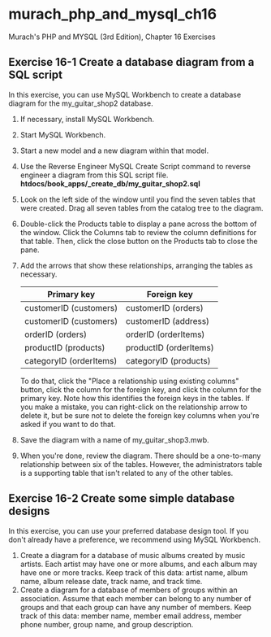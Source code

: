 # murach_php_and_mysql_ch16 #
Murach's PHP and MYSQL (3rd Edition), Chapter 16 Exercises

## Exercise 16-1 Create a database diagram from a SQL script ##
In this exercise, you can use MySQL Workbench to create a database diagram for the my_guitar_shop2 database.

1. If necessary, install MySQL Workbench.
2.  Start MySQL Workbench.
3. Start a new model and a new diagram within that model.
4. Use the Reverse Engineer MySQL Create Script command to reverse engineer a diagram from this SQL script file.
**htdocs/book_apps/_create_db/my_guitar_shop2.sql**
5. Look on the left side of the window until you find the seven tables that were created. Drag all seven tables from the catalog tree to the diagram.
6. Double-click the Products table to display a pane across the bottom of the window. Click the Columns tab to review the column definitions for that table. Then, click the close button on the Products tab to close the pane.
7. Add the arrows that show these relationships, arranging the tables as necessary.

    |Primary key|Foreign key|
    |-|-|
    |customerID (customers)|customerID (orders)|
    |customerID (customers)|customerID (address)|
    |orderID (orders)|orderID (orderItems)|
    |productID (products)|productID (orderItems)|
    |categoryID (orderItems)|categoryID (products)|

    To do that, click the "Place a relationship using existing columns" button, click the column for the foreign key, and click the column for the primary key. Note how this identifies the foreign keys in the tables. If you make a mistake, you can right-click on the relationship arrow to delete it, but be sure not to delete the foreign key columns when you're asked if you want to do that.
8. Save the diagram with a name of my_guitar_shop3.mwb.
9. When you're done, review the diagram. There should be a one-to-many relationship between six of the tables. However, the administrators table is a supporting table that isn't related to any of the other tables.

## Exercise 16-2 Create some simple database designs ##
In this exercise, you can use your preferred database design tool. If you don't already have a preference, we recommend using MySQL Workbench.

1. Create a diagram for a database of music albums created by music artists. Each artist may have one or more albums, and each album may have one or more tracks. Keep track of this data: artist name, album name, album release date, track name, and track time.
2. Create a diagram for a database of members of groups within an association. Assume that each member can belong to any number of groups and that each group can have any number of members. Keep track of this data: member name, member email address, member phone number, group name, and group description.
